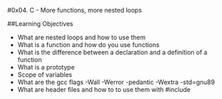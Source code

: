 #0x04. C - More functions, more nested loops

##Learning Objectives

 - What are nested loops and how to use them
 - What is a function and how do you use functions
 - What is the difference between a declaration and a definition of a function
 - What is a prototype
 - Scope of variables
 - What are the gcc flags -Wall -Werror -pedantic -Wextra -std=gnu89
 - What are header files and how to to use them with #include
